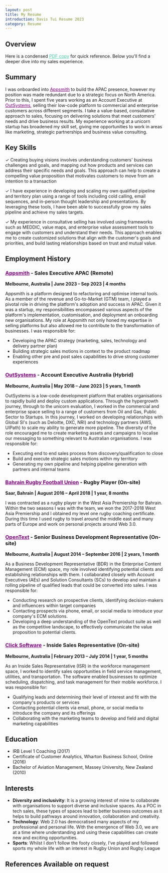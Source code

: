 ```yaml
---
layout: post
title: My Resume
introduction: Davis Tui Resume 2023
category: Resume
---
```


## Overview

Here is a condensed <a href="[https://drive.google.com/file/d/1BQJEl8sMXHgPUlKiyMTURTQ3Cy8zul3Y/view?usp=sharing](https://drive.google.com/file/d/1jO8DDrTODviHz8QbPdV2xykrbXuFtUjf/view?usp=sharing)" target="_blank" style="color: #4ACAA8;">PDF copy</a> for quick reference. Below you'll find a deeper dive into my sales experience.

## Summary

I was onboarded into <a href="https://www.appsmith.com/" target="_blank" style="color: #800080;">Appsmith</a> to build the APAC presence, however my position was made redundant due to a strategic focus on North America. Prior to this, I spent five years working as an Account Executive at <a href="https://www.outsystems.com/" target="_blank" style="color: #800080;">OutSystems</a>, selling their low-code platform to commercial and enterprise customers across different segments. I take a value-based, consultative approach to sales, focusing on delivering solutions that meet customers' needs and drive business results. My experience working at a unicorn startup has broadened my skill set, giving me opportunities to work in areas like marketing, strategic partnerships and business value consulting.

## Key Skills

✓ Creating buying visions involves understanding customers' business challenges and goals, and mapping out how products and services can address their specific needs and goals. This approach can help to create a compelling value proposition that motivates customers to move from an intention to a transaction

✓ I have experience in developing and scaling my own qualified pipeline and territory plan using a range of tools including cold calling, email sequences, and in-person thought leadership and presentations. By leveraging these tools, I have been able to successfully grow my sales pipeline and achieve my sales targets.

✓ My experience in consultative selling has involved using frameworks such as MEDDIC, value maps, and enterprise value assessment tools to engage with customers and understand their needs. This approach enables me to create customized solutions that align with the customer's goals and priorities, and build lasting relationships based on trust and mutual value.

## Employment History

### <a href="https://appsmith.com/" target="_blank" style="color: #800080;">Appsmith</a> - Sales Executive APAC (Remote)
**Melbourne, Australia | June 2023 – Sep 2023 | 4 months**

Appsmith is a platform designed to refactoring and optimise internal tools. As a member of the revenue and Go-to-Market (GTM) team, I played a pivotal role in driving the platform's adoption and success in APAC. Given it was a startup, my responsibilities encompassed various aspects of the platform's implementation, customisation, and deployment an onboarding new organisations. My role at Appsmith not only honed my expertise in selling platforms but also allowed me to contribute to the transformation of businesses. I was responsible for:

- Developing the APAC strategy (marketing, sales, technology and delivery partner plan)
- Building strategic sales motions in context to the product roadmap
- Enabling other pre and post sales capabilities to drive strong customer experiences

### <a href="https://www.outsystems.com/" target="_blank" style="color: #800080;">OutSystems</a> - Account Executive Australia (Hybrid)
**Melbourne, Australia | May 2018 – June 2023 | 5 years, 1 month**

OutSystems is a low-code development platform that enables organisations to rapidly build and deploy custom applications. Through the hypergrowth journey, through to the unicorn evaluation, I worked in the commercial and enterprise space selling to a range of customers from Oil and Gas, Public Sector to Startups. In this journey, I worked on developing relationships with Global SI's (such as Deloitte, DXC, NRI) and technology partners (AWS, UIPath) to scale my ability to generate more pipeline. The diversity of the role encouraged me to create marketing assets and campaigns to localise our messaging to something relevant to Australian organisations. I was responsible for:

- Executing end to end sales process from discovery/qualification to close
- Build and execute strategic sales motions within my territory
- Generating my own pipeline and helping pipeline generation with partners and internal teams

### <a href="https://bahrainrfc.com/" target="_blank" style="color: #800080;">Bahrain Rugby Football Union</a> - Rugby Player (On-site)
**Saar, Bahrain | August 2016 – April 2018 | 1 year, 8 months**

I was contracted as a rugby player in the West Asia Premiership for Bahrain. Within the two seasons I was with the team, we won the 2017-2018 West Asia Premiership and I obtained my level one rugby coaching certificate. During this time I used rugby to travel around the middle east and many parts of Europe and work on personal projects around Web 3.0.

### <a href="https://www.opentext.com/" target="_blank" style="color: #800080;">OpenText</a> - Senior Business Development Representative (On-site)
**Melbourne, Australia | August 2014 – September 2016 | 2 years, 1 month**

As a Business Development Representative (BDR) in the Enterprise Content Management (ECM) space, my role involved identifying potential clients and establishing relationships with them. I collaborated closely with Account Executives (AEs) and Solution Consultants (SCs) to develop and maintain a rolling pipeline of qualified leads that could be converted into sales. I was responsible for:

* Conducting research on prospective clients, identifying decision-makers and influencers within target companies 
* Contacting prospects via phone, email, or social media to introduce your company's ECM solutions. 
* Developing a deep understanding of the OpenText product suite as well as the competitive landscape, to effectively communicate the value proposition to potential clients.


### <a href="https://www.clicksoftware.com/" target="_blank" style="color: #800080;">Click Software</a> - Inside Sales Representative (On-site)
**Melbourne, Australia | February 2013 – July 2014 | 1 year, 5 months**

As an Inside Sales Representative (ISR) in the workforce management space, I worked to identify sales opportunities in field service management, utilities, and transportation. The software enabled businesses to optimize scheduling, dispatching, and task management for their mobile workforce. I was responsible for:

* Qualifying leads and determining their level of interest and fit with the company's products or services
* Contacting potential clients via email, phone, or social media to introduce the company and its offerings
* Collaborating with the marketing teams to develop and field and digital marketing capabilities

## Education

- IRB Level 1 Coaching (2017)
- Certificate of Customer Analytics, Wharton Business School, Online (2016)
- Bachelor of Aviation Management, Massey University, New Zealand (2010)

## Interests

- **Diversity and inclusivity**: It is a growing interest of mine to collaborate with organisations to support diverse and inclusive spaces. As a POC in tech sales, these types of spaces lead to better business outcomes as it helps to build pathways around innovation, collaboration and creativity.
- **Technology**: Web 2.0 has democratised many aspects of my professional and personal life. With the emergence of Web 3.0, we are at a time where understanding and using these capabilities can create new and exciting opportunities.
- **Sports**: Whilst I don’t follow the footy closely, I’ve played and followed sports my whole life with an interest in Rugby Union and Rugby League

## References Available on request
